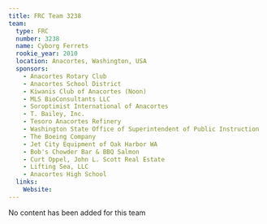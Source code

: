 ```yaml
---
title: FRC Team 3238
team:
  type: FRC
  number: 3238
  name: Cyborg Ferrets
  rookie_year: 2010
  location: Anacortes, Washington, USA
  sponsors:
    - Anacortes Rotary Club
    - Anacortes School District
    - Kiwanis Club of Anacortes (Noon)
    - MLS BioConsultants LLC
    - Soroptimist International of Anacortes
    - T. Bailey, Inc.
    - Tesoro Anacortes Refinery
    - Washington State Office of Superintendent of Public Instruction
    - The Boeing Company
    - Jet City Equipment of Oak Harbor WA
    - Bob's Chowder Bar & BBQ Salmon
    - Curt Oppel, John L. Scott Real Estate
    - Lifting Sea, LLC
    - Anacortes High School
  links:
    Website: 
---
```

No content has been added for this team